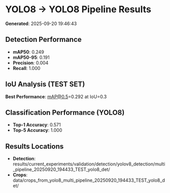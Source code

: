 # YOLO8 → YOLO8 Pipeline Results

**Generated**: 2025-09-20 19:46:43

## Detection Performance
- **mAP50**: 0.249
- **mAP50-95**: 0.191
- **Precision**: 0.004
- **Recall**: 1.000

## IoU Analysis (TEST SET)
**Best Performance**: mAP@0.5=0.292 at IoU=0.3

## Classification Performance (YOLO8)
- **Top-1 Accuracy**: 0.571
- **Top-5 Accuracy**: 1.000

## Results Locations
- **Detection**: results/current_experiments/validation/detection/yolov8_detection/multi_pipeline_20250920_194433_TEST_yolo8_det/
- **Crops**: data/crops_from_yolo8_multi_pipeline_20250920_194433_TEST_yolo8_det/
